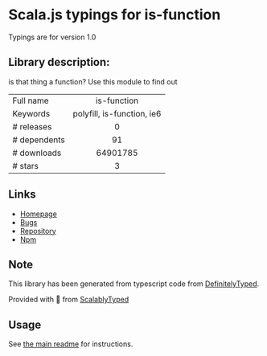 
# Scala.js typings for is-function

Typings are for version 1.0

## Library description:
is that thing a function? Use this module to find out

|                    |                 |
| ------------------ | :-------------: |
| Full name          | is-function |
| Keywords           | polyfill, is-function, ie6 |
| # releases         | 0 |
| # dependents       | 91 |
| # downloads        | 64901785 |
| # stars            | 3 |

## Links
- [Homepage](https://github.com/grncdr/js-is-function)
- [Bugs](https://github.com/grncdr/js-is-function/issues)
- [Repository](https://github.com/grncdr/js-is-function)
- [Npm](https://www.npmjs.com/package/is-function)
    


## Note
This library has been generated from typescript code from [DefinitelyTyped](https://definitelytyped.org).

Provided with :purple_heart: from [ScalablyTyped](https://github.com/oyvindberg/ScalablyTyped)

## Usage
See [the main readme](../../readme.md) for instructions.


